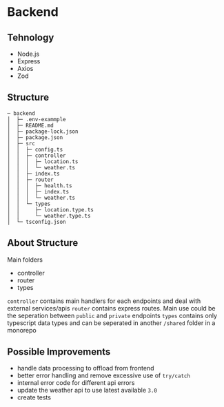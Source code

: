 # Backend

## Tehnology

- Node.js
- Express
- Axios
- Zod

## Structure

```
─ backend
│  ├─ .env-exammple
│  ├─ README.md
│  ├─ package-lock.json
│  ├─ package.json
│  ├─ src
│  │  ├─ config.ts
│  │  ├─ controller
│  │  │  ├─ location.ts
│  │  │  └─ weather.ts
│  │  ├─ index.ts
│  │  ├─ router
│  │  │  ├─ health.ts
│  │  │  ├─ index.ts
│  │  │  └─ weather.ts
│  │  └─ types
│  │     ├─ location.type.ts
│  │     └─ weather.type.ts
│  └─ tsconfig.json
```

## About Structure

Main folders

- controller
- router
- types

`controller` contains main handlers for each endpoints and deal with external services/apis
`router` contains express routes. Main use could be the seperation between `public` and `private` endpoints
`types` contains only typescript data types and can be seperated in another `/shared` folder in a monorepo

## Possible Improvements

- handle data processing to offload from frontend
- better error handling and remove excessive use of `try/catch`
- internal error code for different api errors
- update the weather api to use latest available `3.0`
- create tests


